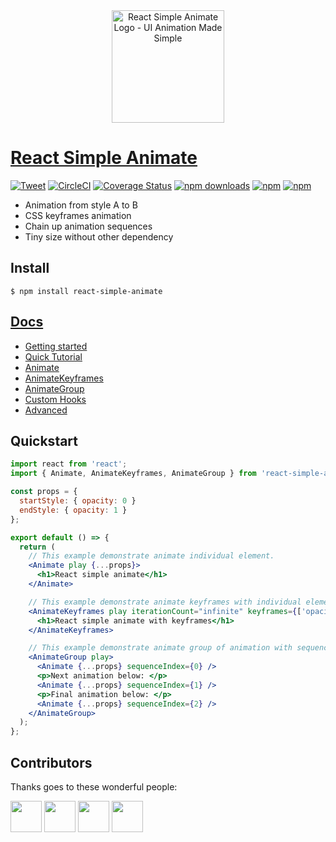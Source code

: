 <div align="center"><a href="https://react-simple-animate.now.sh"><img src="https://raw.githubusercontent.com/bluebill1049/react-simple-animate/master/example/logo.png" alt="React Simple Animate Logo - UI Animation Made Simple" width="180px" height="180px" /></a></div>

# [React Simple Animate](https://react-simple-animate.now.sh) 
[![Tweet](https://img.shields.io/twitter/url/http/shields.io.svg?style=social)](https://twitter.com/intent/tweet?text=React+UI+animation+made+simple&url=https://react-simple-animate.now.sh/) [![CircleCI](https://circleci.com/gh/bluebill1049/react-simple-animate.svg?style=svg)](https://circleci.com/gh/bluebill1049/react-simple-animate) [![Coverage Status](https://coveralls.io/repos/github/bluebill1049/react-simple-animate/badge.svg?branch=master)](https://coveralls.io/github/bluebill1049/react-simple-animate?branch=master) [![npm downloads](https://img.shields.io/npm/dm/react-simple-animate.svg?style=flat-square)](https://www.npmjs.com/package/react-simple-animate) [![npm](https://img.shields.io/npm/dt/react-simple-animate.svg?style=flat-square)](https://www.npmjs.com/package/react-simple-animate) [![npm](https://badgen.net/bundlephobia/minzip/react-simple-animate)](https://badgen.net/bundlephobia/minzip/react-simple-animate)

- Animation from style A to B
- CSS keyframes animation
- Chain up animation sequences
- Tiny size without other dependency

## Install

    $ npm install react-simple-animate

## [Docs](https://react-simple-animate.now.sh/)

- [Getting started](https://react-simple-animate.now.sh/basics)
- [Quick Tutorial](https://alligator.io/react/craft-simple-animations-in-react/)
- [Animate](https://react-simple-animate.now.sh/animate)
- [AnimateKeyframes](https://react-simple-animate.now.sh/animate-keyframes)
- [AnimateGroup](https://react-simple-animate.now.sh/animate-group)
- [Custom Hooks](https://react-simple-animate.now.sh/hooks)
- [Advanced](https://react-simple-animate.now.sh/advanced)

## Quickstart

```jsx
import react from 'react';
import { Animate, AnimateKeyframes, AnimateGroup } from 'react-simple-animate';

const props = {
  startStyle: { opacity: 0 }
  endStyle: { opacity: 1 }
};

export default () => {
  return (
    // This example demonstrate animate individual element.
    <Animate play {...props}>
      <h1>React simple animate</h1>
    </Animate>

    // This example demonstrate animate keyframes with individual element.
    <AnimateKeyframes play iterationCount="infinite" keyframes={['opacity: 0', 'opacity: 1']}>
      <h1>React simple animate with keyframes</h1>
    </AnimateKeyframes>

    // This example demonstrate animate group of animation with sequenceIndex.
    <AnimateGroup play>
      <Animate {...props} sequenceIndex={0} />
      <p>Next animation below: </p>
      <Animate {...props} sequenceIndex={1} />
      <p>Final animation below: </p>
      <Animate {...props} sequenceIndex={2} />
    </AnimateGroup>
  );
};
```

## Contributors 
Thanks goes to these wonderful people:

<p float="left">
    <a href="https://github.com/3stacks"><img src="https://avatars2.githubusercontent.com/u/14143193?s=60&v=4" width="50" height="50" /></a>
    <a href="https://github.com/willmcpo"><img src="https://avatars1.githubusercontent.com/u/13824314?s=60&v=4" width="50" height="50" /></a>
    <a href="https://github.com/atuttle"><img src="https://avatars2.githubusercontent.com/u/46990?s=460&v=4" width="50" height="50" /></a>
    <a href="https://github.com/vdekov"><img src="https://avatars1.githubusercontent.com/u/11061132?s=460&v=4" width="50" height="50" /></a>
</p>
